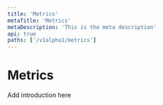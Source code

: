 ```yaml
---
title: 'Metrics'
metaTitle: 'Metrics'
metaDescription: 'This is the meta description'
api: true
paths: ['/v1alpha1/metrics']
---
```


# Metrics

Add introduction here
